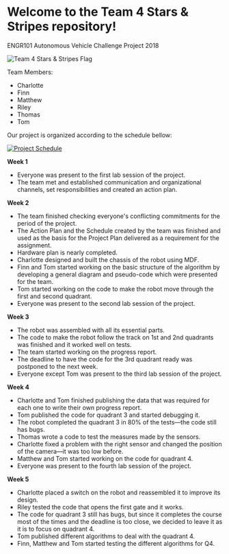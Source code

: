 # Welcome to the Team 4 Stars & Stripes repository!
ENGR101 Autonomous Vehicle Challenge Project 2018

![Team 4 Stars & Stripes Flag](https://github.com/dolfinn1212/starsandstripes/blob/master/Other%20files/Team4StarsAndTtripesFlag.png)

Team Members:
* Charlotte
* Finn
* Matthew
* Riley
* Thomas
* Tom

Our project is organized according to the schedule bellow:

[![Project Schedule](https://github.com/dolfinn1212/starsandstripes/blob/master/Other%20files/ProjectSchedule.png)](https://raw.githubusercontent.com/dolfinn1212/starsandstripes/master/Other%20files/ProjectSchedule.png)

**Week 1**
- Everyone was present to the first lab session of the project.
- The team met and established communication and organizational channels, set responsibilities and created an action plan.

**Week 2**
- The team finished checking everyone's conflicting commitments for the period of the project.
- The Action Plan and the Schedule created by the team was finished and used as the basis for the Project Plan delivered as a requirement for the assignment.
- Hardware plan is nearly completed.
- Charlotte designed and built the chassis of the robot using MDF.
- Finn and Tom started working on the basic structure of the algorithm by developing a general diagram and pseudo-code which were presented for the team.
- Tom started working on the code to make the robot move through the first and second quadrant.
- Everyone was present to the second lab session of the project.

**Week 3**
- The robot was assembled with all its essential parts.
- The code to make the robot follow the track on 1st and 2nd quadrants was finished and it worked well on tests.
- The team started working on the progress report.
- The deadline to have the code for the 3rd quadrant ready was postponed to the next week.
- Everyone except Tom was present to the third lab session of the project.

**Week 4**
- Charlotte and Tom finished publishing the data that was required for each one to write their own progress report.
- Tom published the code for quadrant 3 and started debugging it.
- The robot completed the quadrant 3 in 80% of the tests—the code still has bugs.
- Thomas wrote a code to test the measures made by the sensors.
- Charlotte fixed a problem with the right sensor and changed the position of the camera—it was too low before.
- Matthew and Tom started working on the code for quadrant 4.
- Everyone was present to the fourth lab session of the project.

**Week 5**
- Charlotte placed a switch on the robot and reassembled it to improve its design.
- Riley tested the code that opens the first gate and it works.
- The code for quadrant 3 still has bugs, but since it completes the course most of the times and the deadline is too close, we decided to leave it as it is to focus on quadrant 4.
- Tom published different algorithms to deal with the quadrant 4.
- Finn, Matthew and Tom started testing the different algorithms for Q4.
